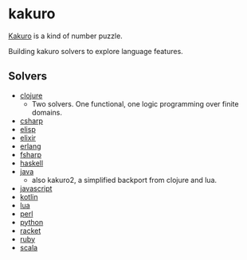 # kakuro

[Kakuro](https://en.wikipedia.org/wiki/Kakuro) is a kind of number puzzle.

Building kakuro solvers to explore language features.

## Solvers
* [clojure](https://github.com/gavq/kakuro-clojure)
    * Two solvers. One functional, one logic programming over finite domains.
* [csharp](https://github.com/gavq/kakuro-csharp)
* [elisp](https://github.com/gavq/kakuro-elisp)
* [elixir](https://github.com/gavq/kakuro-elixir)
* [erlang](https://github.com/gavq/kakuro-erlang)
* [fsharp](https://github.com/gavq/kakuro-fsharp)
* [haskell](https://github.com/gavq/kakuro-haskell)
* [java](https://github.com/gavq/kakuro-java)
    * also kakuro2, a simplified backport from clojure and lua.
* [javascript](https://github.com/gavq/kakuro-js)
* [kotlin](https://github.com/gavq/kakuro-kotlin)
* [lua](https://github.com/gavq/kakuro-lua)
* [perl](https://github.com/gavq/kakuro-perl)
* [python](https://github.com/gavq/kakuro-python3)
* [racket](https://github.com/gavq/kakuro-racket)
* [ruby](https://github.com/gavq/kakuro-ruby)
* [scala](https://github.com/gavq/kakuro-scala)
